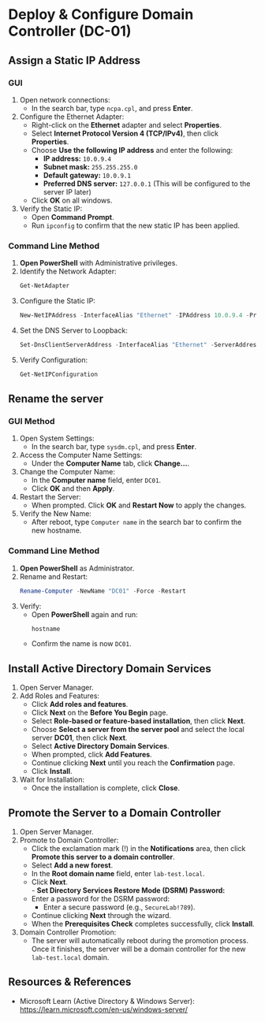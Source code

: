 # Deploy & Configure Domain Controller (DC-01)

## Assign a Static IP Address
### GUI 

1. Open network connections:
	- In the search bar, type `ncpa.cpl`, and press **Enter**.
2. Configure the Ethernet Adapter:
    - Right-click on the **Ethernet** adapter and select **Properties**.
    - Select **Internet Protocol Version 4 (TCP/IPv4)**, then click **Properties**.
    - Choose **Use the following IP address** and enter the following:
        - **IP address:** `10.0.9.4`
        - **Subnet mask:** `255.255.255.0`
        - **Default gateway:** `10.0.9.1`
        - **Preferred DNS server:** `127.0.0.1` (This will be configured to the server IP later)
    - Click **OK** on all windows.
3. Verify the Static IP: 
	- Open **Command Prompt**. 
	- Run `ipconfig` to confirm that the new static IP has been applied.

### Command Line Method

1. **Open PowerShell** with Administrative privileges.
2. Identify the Network Adapter:
   ```powershell
   Get-NetAdapter
   ```
3. Configure the Static IP:
   ```powershell
   New-NetIPAddress -InterfaceAlias "Ethernet" -IPAddress 10.0.9.4 -PrefixLength 24 -DefaultGateway 10.0.9.1
   ```
4. Set the DNS Server to Loopback:
   ```powershell
   Set-DnsClientServerAddress -InterfaceAlias "Ethernet" -ServerAddresses 127.0.0.1
   ```
5. Verify Configuration:
   ```powershell
   Get-NetIPConfiguration
   ```

## Rename the server

### GUI Method

1. Open System Settings: 
	- In the search bar, type `sysdm.cpl`, and press **Enter**.
2. Access the Computer Name Settings:
   - Under the **Computer Name** tab, click **Change…**.
3. Change the Computer Name: 
   - In the **Computer name** field, enter `DC01`.
   - Click **OK** and then **Apply**.
4. Restart the Server: 
	- When prompted. Click **OK** and **Restart Now** to apply the changes.
5. Verify the New Name:
	- After reboot, type `Computer name` in the search bar to confirm the new hostname.

### Command Line Method

1. **Open PowerShell** as Administrator.
2. Rename and Restart:
   ```powershell
   Rename-Computer -NewName "DC01" -Force -Restart
   ```
3. Verify:
   - Open **PowerShell** again and run:
     ```powershell
     hostname
     ```
   - Confirm the name is now `DC01`.

## Install Active Directory Domain Services

1. Open Server Manager.
2. Add Roles and Features:
    * Click **Add roles and features**.
    * Click **Next** on the **Before You Begin** page.
    * Select **Role-based or feature-based installation**, then click **Next**.
    * Choose **Select a server from the server pool** and select the local server **DC01**, then click **Next**.
    * Select **Active Directory Domain Services**.
    * When prompted, click **Add Features**.
    * Continue clicking **Next** until you reach the **Confirmation** page.
    * Click **Install**.
3. Wait for Installation:
	- Once the installation is complete, click **Close**.

## Promote the Server to a Domain Controller

1. Open Server Manager.
2. Promote to Domain Controller:
    - Click the exclamation mark (!) in the **Notifications** area, then click **Promote this server to a domain controller**.
    - Select **Add a new forest**.
    - In the **Root domain name** field, enter `lab-test.local`.
    - Click **Next**.  
    - **Set Directory Services Restore Mode (DSRM) Password:**
    - Enter a password for the DSRM password:
		* Enter a secure password (e.g., `SecureLab!789`).
    - Continue clicking **Next** through the wizard.
    - When the **Prerequisites Check** completes successfully, click **Install**.
3. Domain Controller Promotion: 
	- The server will automatically reboot during the promotion process. Once it finishes, the server will be a domain controller for the new `lab-test.local` domain.

## Resources & References

- Microsoft Learn (Active Directory & Windows Server): https://learn.microsoft.com/en-us/windows-server/